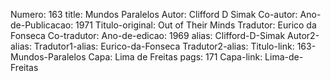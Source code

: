 Numero: 163
title: Mundos Paralelos
Autor: Clifford D Simak
Co-autor: 
Ano-de-Publicacao: 1971
Titulo-original: Out of Their Minds
Tradutor: Eurico da Fonseca
Co-tradutor: 
Ano-de-edicao: 1969
alias: Clifford-D-Simak
Autor2-alias: 
Tradutor1-alias: Eurico-da-Fonseca
Tradutor2-alias: 
Titulo-link: 163-Mundos-Paralelos
Capa: Lima de Freitas
pags: 171
Capa-link: Lima-de-Freitas